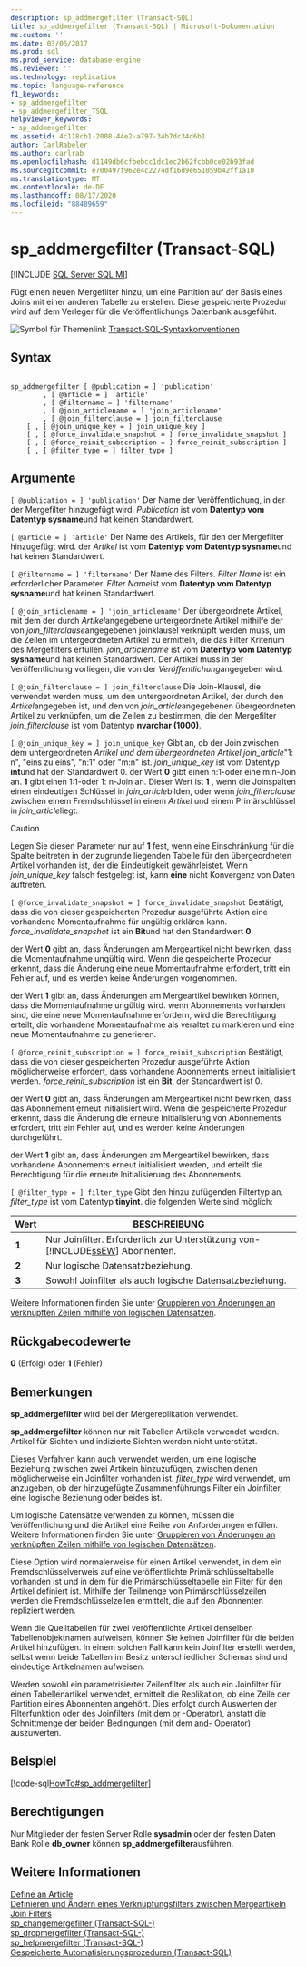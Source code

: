 ```yaml
---
description: sp_addmergefilter (Transact-SQL)
title: sp_addmergefilter (Transact-SQL) | Microsoft-Dokumentation
ms.custom: ''
ms.date: 03/06/2017
ms.prod: sql
ms.prod_service: database-engine
ms.reviewer: ''
ms.technology: replication
ms.topic: language-reference
f1_keywords:
- sp_addmergefilter
- sp_addmergefilter_TSQL
helpviewer_keywords:
- sp_addmergefilter
ms.assetid: 4c118cb1-2008-44e2-a797-34b7dc34d6b1
author: CarlRabeler
ms.author: carlrab
ms.openlocfilehash: d1149db6cfbebcc1dc1ec2b62fcbb0ce02b93fad
ms.sourcegitcommit: e700497f962e4c2274df16d9e651059b42ff1a10
ms.translationtype: MT
ms.contentlocale: de-DE
ms.lasthandoff: 08/17/2020
ms.locfileid: "88489659"
---
```

# <a name="sp_addmergefilter-transact-sql"></a>sp_addmergefilter (Transact-SQL)
[!INCLUDE [SQL Server SQL MI](../../includes/applies-to-version/sql-asdbmi.md)]

  Fügt einen neuen Mergefilter hinzu, um eine Partition auf der Basis eines Joins mit einer anderen Tabelle zu erstellen. Diese gespeicherte Prozedur wird auf dem Verleger für die Veröffentlichungs Datenbank ausgeführt.  
  
 ![Symbol für Themenlink](../../database-engine/configure-windows/media/topic-link.gif "Symbol für Themenlink") [Transact-SQL-Syntaxkonventionen](../../t-sql/language-elements/transact-sql-syntax-conventions-transact-sql.md)  
  
## <a name="syntax"></a>Syntax  
  
```  
  
sp_addmergefilter [ @publication = ] 'publication'   
        , [ @article = ] 'article'   
        , [ @filtername = ] 'filtername'   
        , [ @join_articlename = ] 'join_articlename'   
        , [ @join_filterclause = ] join_filterclause  
    [ , [ @join_unique_key = ] join_unique_key ]  
    [ , [ @force_invalidate_snapshot = ] force_invalidate_snapshot ]  
    [ , [ @force_reinit_subscription = ] force_reinit_subscription ]  
    [ , [ @filter_type = ] filter_type ]  
```  
  
## <a name="arguments"></a>Argumente  
`[ @publication = ] 'publication'` Der Name der Veröffentlichung, in der der Mergefilter hinzugefügt wird. *Publication* ist vom **Datentyp vom Datentyp sysname**und hat keinen Standardwert.  
  
`[ @article = ] 'article'` Der Name des Artikels, für den der Mergefilter hinzugefügt wird. der *Artikel* ist vom **Datentyp vom Datentyp sysname**und hat keinen Standardwert.  
  
`[ @filtername = ] 'filtername'` Der Name des Filters. *Filter Name* ist ein erforderlicher Parameter. *Filter Name*ist vom **Datentyp vom Datentyp sysname**und hat keinen Standardwert.  
  
`[ @join_articlename = ] 'join_articlename'` Der übergeordnete Artikel, mit dem der durch *Artikel*angegebene untergeordnete Artikel mithilfe der von *join_filterclause*angegebenen joinklausel verknüpft werden muss, um die Zeilen im untergeordneten Artikel zu ermitteln, die das Filter Kriterium des Mergefilters erfüllen. *join_articlename* ist vom **Datentyp vom Datentyp sysname**und hat keinen Standardwert. Der Artikel muss in der Veröffentlichung vorliegen, die von der *Veröffentlichung*angegeben wird.  
  
`[ @join_filterclause = ] join_filterclause` Die Join-Klausel, die verwendet werden muss, um den untergeordneten Artikel, der durch den *Artikel*angegeben ist, und den von *join_article*angegebenen übergeordneten Artikel zu verknüpfen, um die Zeilen zu bestimmen, die den Mergefilter *join_filterclause* ist vom Datentyp **nvarchar (1000)**.  
  
`[ @join_unique_key = ] join_unique_key` Gibt an, ob der Join zwischen dem untergeordneten *Artikel und dem übergeordneten Artikel* *join_article*"1: n", "eins zu eins", "n:1" oder "m:n" ist. *join_unique_key* ist vom Datentyp **int**und hat den Standardwert 0. der Wert **0** gibt einen n:1-oder eine m:n-Join an. **1** gibt einen 1:1-oder 1: n-Join an. Dieser Wert ist **1** , wenn die Joinspalten einen eindeutigen Schlüssel in *join_article*bilden, oder wenn *join_filterclause* zwischen einem Fremdschlüssel in einem *Artikel* und einem Primärschlüssel in *join_article*liegt.  
  
> [!CAUTION]  
>  Legen Sie diesen Parameter nur auf **1** fest, wenn eine Einschränkung für die Spalte beitreten in der zugrunde liegenden Tabelle für den übergeordneten Artikel vorhanden ist, der die Eindeutigkeit gewährleistet. Wenn *join_unique_key* falsch festgelegt ist, kann **eine** nicht Konvergenz von Daten auftreten.  
  
`[ @force_invalidate_snapshot = ] force_invalidate_snapshot` Bestätigt, dass die von dieser gespeicherten Prozedur ausgeführte Aktion eine vorhandene Momentaufnahme für ungültig erklären kann. *force_invalidate_snapshot* ist ein **Bit**und hat den Standardwert **0**.  
  
 der Wert **0** gibt an, dass Änderungen am Mergeartikel nicht bewirken, dass die Momentaufnahme ungültig wird. Wenn die gespeicherte Prozedur erkennt, dass die Änderung eine neue Momentaufnahme erfordert, tritt ein Fehler auf, und es werden keine Änderungen vorgenommen.  
  
 der Wert **1** gibt an, dass Änderungen am Mergeartikel bewirken können, dass die Momentaufnahme ungültig wird. wenn Abonnements vorhanden sind, die eine neue Momentaufnahme erfordern, wird die Berechtigung erteilt, die vorhandene Momentaufnahme als veraltet zu markieren und eine neue Momentaufnahme zu generieren.  
  
`[ @force_reinit_subscription = ] force_reinit_subscription` Bestätigt, dass die von dieser gespeicherten Prozedur ausgeführte Aktion möglicherweise erfordert, dass vorhandene Abonnements erneut initialisiert werden. *force_reinit_subscription* ist ein **Bit**, der Standardwert ist 0.  
  
 der Wert **0** gibt an, dass Änderungen am Mergeartikel nicht bewirken, dass das Abonnement erneut initialisiert wird. Wenn die gespeicherte Prozedur erkennt, dass die Änderung die erneute Initialisierung von Abonnements erfordert, tritt ein Fehler auf, und es werden keine Änderungen durchgeführt.  
  
 der Wert **1** gibt an, dass Änderungen am Mergeartikel bewirken, dass vorhandene Abonnements erneut initialisiert werden, und erteilt die Berechtigung für die erneute Initialisierung des Abonnements.  
  
`[ @filter_type = ] filter_type` Gibt den hinzu zufügenden Filtertyp an. *filter_type* ist vom Datentyp **tinyint**. die folgenden Werte sind möglich:  
  
|Wert|BESCHREIBUNG|  
|-----------|-----------------|  
|**1**|Nur Joinfilter. Erforderlich zur Unterstützung von- [!INCLUDE[ssEW](../../includes/ssew-md.md)] Abonnenten.|  
|**2**|Nur logische Datensatzbeziehung.|  
|**3**|Sowohl Joinfilter als auch logische Datensatzbeziehung.|  
  
 Weitere Informationen finden Sie unter [Gruppieren von Änderungen an verknüpften Zeilen mithilfe von logischen Datensätzen](../../relational-databases/replication/merge/group-changes-to-related-rows-with-logical-records.md).  
  
## <a name="return-code-values"></a>Rückgabecodewerte  
 **0** (Erfolg) oder **1** (Fehler)  
  
## <a name="remarks"></a>Bemerkungen  
 **sp_addmergefilter** wird bei der Mergereplikation verwendet.  
  
 **sp_addmergefilter** können nur mit Tabellen Artikeln verwendet werden. Artikel für Sichten und indizierte Sichten werden nicht unterstützt.  
  
 Dieses Verfahren kann auch verwendet werden, um eine logische Beziehung zwischen zwei Artikeln hinzuzufügen, zwischen denen möglicherweise ein Joinfilter vorhanden ist. *filter_type* wird verwendet, um anzugeben, ob der hinzugefügte Zusammenführungs Filter ein Joinfilter, eine logische Beziehung oder beides ist.  
  
 Um logische Datensätze verwenden zu können, müssen die Veröffentlichung und die Artikel eine Reihe von Anforderungen erfüllen. Weitere Informationen finden Sie unter [Gruppieren von Änderungen an verknüpften Zeilen mithilfe von logischen Datensätzen](../../relational-databases/replication/merge/group-changes-to-related-rows-with-logical-records.md).  
  
 Diese Option wird normalerweise für einen Artikel verwendet, in dem ein Fremdschlüsselverweis auf eine veröffentlichte Primärschlüsseltabelle vorhanden ist und in dem für die Primärschlüsseltabelle ein Filter für den Artikel definiert ist. Mithilfe der Teilmenge von Primärschlüsselzeilen werden die Fremdschlüsselzeilen ermittelt, die auf den Abonnenten repliziert werden.  
  
 Wenn die Quelltabellen für zwei veröffentlichte Artikel denselben Tabellenobjektnamen aufweisen, können Sie keinen Joinfilter für die beiden Artikel hinzufügen. In einem solchen Fall kann kein Joinfilter erstellt werden, selbst wenn beide Tabellen im Besitz unterschiedlicher Schemas sind und eindeutige Artikelnamen aufweisen.  
  
 Werden sowohl ein parametrisierter Zeilenfilter als auch ein Joinfilter für einen Tabellenartikel verwendet, ermittelt die Replikation, ob eine Zeile der Partition eines Abonnenten angehört. Dies erfolgt durch Auswerten der Filterfunktion oder des Joinfilters (mit dem [or](../../t-sql/language-elements/or-transact-sql.md) -Operator), anstatt die Schnittmenge der beiden Bedingungen (mit dem [and-](../../t-sql/language-elements/and-transact-sql.md) Operator) auszuwerten.  
  
## <a name="example"></a>Beispiel  
 [!code-sql[HowTo#sp_addmergefilter](../../relational-databases/replication/codesnippet/tsql/sp-addmergefilter-transa_1.sql)]  
  
## <a name="permissions"></a>Berechtigungen  
 Nur Mitglieder der festen Server Rolle **sysadmin** oder der festen Daten Bank Rolle **db_owner** können **sp_addmergefilter**ausführen.  
  
## <a name="see-also"></a>Weitere Informationen  
 [Define an Article](../../relational-databases/replication/publish/define-an-article.md)   
 [Definieren und Ändern eines Verknüpfungsfilters zwischen Mergeartikeln](../../relational-databases/replication/publish/define-and-modify-a-join-filter-between-merge-articles.md)   
 [Join Filters](../../relational-databases/replication/merge/join-filters.md)   
 [sp_changemergefilter &#40;Transact-SQL-&#41;](../../relational-databases/system-stored-procedures/sp-changemergefilter-transact-sql.md)   
 [sp_dropmergefilter &#40;Transact-SQL-&#41;](../../relational-databases/system-stored-procedures/sp-dropmergefilter-transact-sql.md)   
 [sp_helpmergefilter &#40;Transact-SQL-&#41;](../../relational-databases/system-stored-procedures/sp-helpmergefilter-transact-sql.md)   
 [Gespeicherte Automatisierungsprozeduren &#40;Transact-SQL&#41;](../../relational-databases/system-stored-procedures/replication-stored-procedures-transact-sql.md)  
  
  
